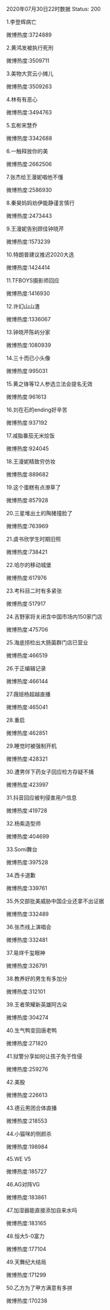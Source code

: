 2020年07月30日22时数据
Status: 200

1.李登辉病亡

微博热度:3724889

2.黄鸿发被执行死刑

微博热度:3509711

3.美物大赏云小摊儿

微博热度:3509263

4.林有有恶心

微博热度:3494763

5.玄彬宋慧乔

微博热度:3342688

6.一触释放你的美

微博热度:2662506

7.张杰给王漫妮唱他不懂

微博热度:2586930

8.秦昊妈妈劝伊能静谨言慎行

微博热度:2473443

9.王漫妮告别顾佳钟晓芹

微博热度:1573239

10.特朗普建议推迟2020大选

微博热度:1424414

11.TFBOYS摄影师回应

微博热度:1416930

12.许幻山山渣

微博热度:1336067

13.钟晓芹陈屿分家

微博热度:1080939

14.三十而已小头像

微博热度:995031

15.黄之锋等12人参选立法会提名无效

微博热度:961613

16.刘在石的ending好辛苦

微博热度:937192

17.减脂番茄无米烩饭

微博热度:924045

18.王漫妮精致穷仿妆

微博热度:889682

19.这个蛋糕有点潦草了

微博热度:857928

20.三星堆出土的陶猪撞脸了

微博热度:763969

21.虞书欣学生时期旧照

微博热度:738421

22.哈尔的移动城堡

微博热度:617976

23.考科目二时有多紧张

微博热度:517917

24.吉野家将关闭含中国市场内150家门店

微博热度:475706

25.海底捞检出大肠菌群门店已营业

微博热度:466519

26.于正编辑记录

微博热度:466144

27.薇娅杨超越直播

微博热度:465041

28.重启

微博热度:462851

29.睡觉时被强制开机

微博热度:428321

30.遭男伴下药女子回应检方存疑不捕

微博热度:423997

31.抖音回应被判侵害用户信息

微博热度:419728

32.杨紫造型师

微博热度:404699

33.Somi舞台

微博热度:397528

34.西卡道歉

微博热度:339761

35.外交部批美威胁中国企业还拿不出证据

微博热度:332489

36.张杰线上演唱会

微博热度:332481

37.易烊千玺眼神

微博热度:326791

38.教养好的男生有多加分

微博热度:312101

39.王者荣耀新英雄阿古朵

微博热度:304274

40.生气鸭变回唐老鸭

微博热度:271820

41.狱警分享如何让孩子免于性侵

微博热度:259276

42.美股

微博热度:226613

43.德云男团合体直播

微博热度:218553

44.小猫咪的侧颜杀

微博热度:198984

45.WE V5

微博热度:185727

46.AG对阵VG

微博热度:183861

47.加湿器能直接添加自来水吗

微博热度:183165

48.恒大5-0富力

微博热度:177104

49.天舞纪大结局

微博热度:171299

50.乙方为了甲方满意有多拼

微博热度:170238


